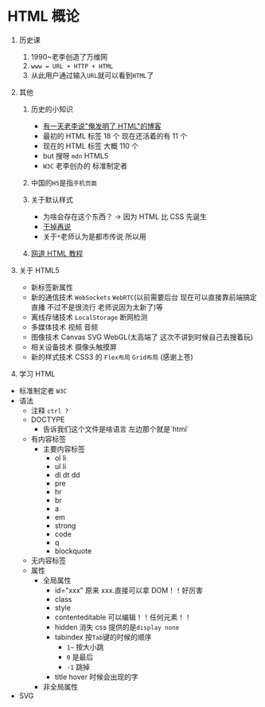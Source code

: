 # HTML 概论

1. 历史课

   1. 1990~老李创造了万维网
   2. `www = URL + HTTP + HTML`
   3. 从此用户通过输入`URL`就可以看到`HTML`了

2. 其他

   1. 历史的小知识

      - [有一天老李说"俺发明了 HTML"的博客](https://web.archive.org/web/20100131184344/http:/www.w3.org/History/19921103-hypertext/hypertext/WWW/MarkUp/Tags.html)
      - 最初的 HTML 标签 18 个 现在还活着的有 11 个
      - 现在的 HTML 标签 大概 110 个
      - but 搜呀 `mdn` HTML5
      - `W3C` 老李创办的 标准制定者

   2. 中国的`H5`是指`手机页面`
   3. 关于默认样式
      - 为啥会存在这个东西？ -> 因为 HTML 比 CSS 先诞生
      - [干掉再说](https://gist.github.com/FrankFang/df5e57a0799823ed89a960a642b3a1e2)
      - 关于`*`老师认为是都市传说 所以用
   4. [网道 HTML 教程](https://wangdoc.com/html/index.html)

3. 关于 HTML5

   - 新标签新属性
   - 新的通信技术 `WebSockets` `WebRTC`(以前需要后台 现在可以直接靠前端搞定直播 不过不是很流行 老师说因为太新了)等
   - 离线存储技术 `LocalStorage` 断网检测
   - 多媒体技术 视频 音频
   - 图像技术 Canvas SVG WebGL(太高端了 这次不讲到时候自己去搜着玩)
   - 相关设备技术 摄像头触摸屏
   - 新的样式技术 CSS3 的 `Flex布局` `Grid布局` (感谢上苍)

4. 学习 HTML

- 标准制定者 `W3C`
- 语法
  - 注释 `ctrl ?`
  - DOCTYPE
    - <!DOCTYPE html> 告诉我们这个文件是啥语言 左边那个就是`html`
  - 有内容标签
    - 主要内容标签
      - ol li
      - ul li
      - dl dt dd
      - pre
      - hr
      - br
      - a
      - em
      - strong
      - code
      - q
      - blockquote
  - 无内容标签
  - 属性
    - 全局属性
      - id="xxx" 原来 xxx.直接可以拿 DOM！！好厉害
      - class
      - style
      - contenteditable 可以编辑！！任何元素！！
      - hidden 消失 css 提供的是`display none`
      - tabindex 按`Tab`键的时候的顺序
        - `1~` 按大小跳
        - `0` 是最后
        - `-1` 跳掉
      - title hover 时候会出现的字
    - 非全局属性
- SVG
